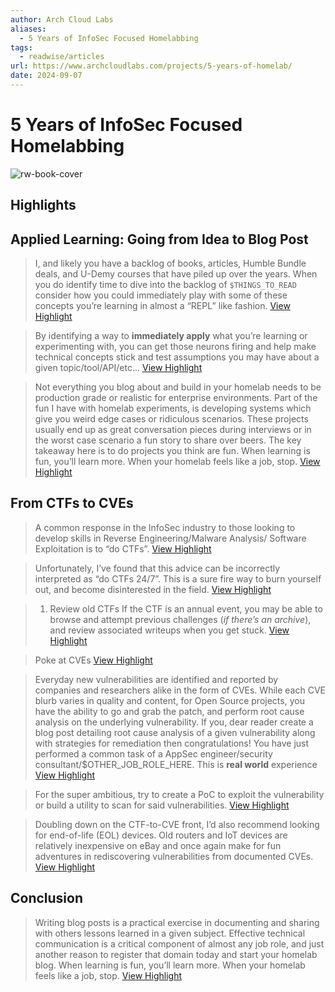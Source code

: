 ```yaml
---
author: Arch Cloud Labs
aliases:
  - 5 Years of InfoSec Focused Homelabbing
tags:
  - readwise/articles
url: https://www.archcloudlabs.com/projects/5-years-of-homelab/
date: 2024-09-07
---
```

# 5 Years of InfoSec Focused Homelabbing

![rw-book-cover](https://readwise-assets.s3.amazonaws.com/static/images/article0.00998d930354.png)

## Highlights


## Applied Learning: Going from Idea to Blog Post
>  I, and likely you have a backlog of books, articles, Humble Bundle deals, and U-Demy courses that have piled up over the years. When you do identify time to dive into the backlog of `$THINGS_TO_READ` consider how you could immediately play with some of these concepts you’re learning in almost a “REPL” like fashion.
> [View Highlight](https://read.readwise.io/read/01j76ssyexsh2105v2tf9bfkhj)



> By identifying a way to **immediately apply** what you’re learning or experimenting with, you can get those neurons firing and help make technical concepts stick and test assumptions you may have about a given topic/tool/API/etc…
> [View Highlight](https://read.readwise.io/read/01j76sw1qfvq9fn58k3f3hnpc7)



> Not everything you blog about and build in your homelab needs to be production grade or realistic for enterprise environments. Part of the fun I have with homelab experiments, is developing systems which give you weird edge cases or ridiculous scenarios. These projects usually end up as great conversation pieces during interviews or in the worst case scenario a fun story to share over beers. The key takeaway here is to do projects you think are fun. When learning is fun, you’ll learn more. When your homelab feels like a job, stop.
> [View Highlight](https://read.readwise.io/read/01j76sxtb4xk3pv5e9je2xd02w)



## From CTFs to CVEs
>  A common response in the InfoSec industry to those looking to develop skills in Reverse Engineering/Malware Analysis/ Software Exploitation is to “do CTFs”.
> [View Highlight](https://read.readwise.io/read/01j76syzr84bwjtx9gazwm7m1f)



> Unfortunately, I’ve found that this advice can be incorrectly interpreted as “do CTFs 24/7”. This is a sure fire way to burn yourself out, and become disinterested in the field.
> [View Highlight](https://read.readwise.io/read/01j76szr48zsenn1ff7p8xs3ag)



> 1. Review old CTFs
>  If the CTF is an annual event, you may be able to browse and attempt previous challenges (*if there’s an archive*), and review associated writeups when you get stuck.
> [View Highlight](https://read.readwise.io/read/01j76t086f93x5rgs8akwaa2nf)



> Poke at CVEs
> [View Highlight](https://read.readwise.io/read/01j76t1pd8dy77w292w3rzbm9m)



> Everyday new vulnerabilities are identified and reported by companies and researchers alike in the form of CVEs. While each CVE blurb varies in quality and content, for Open Source projects, you have the ability to go and grab the patch, and perform root cause analysis on the underlying vulnerability. If you, dear reader create a blog post detailing root cause analysis of a given vulnerability along with strategies for remediation then congratulations! You have just performed a common task of a AppSec engineer/security consultant/$OTHER_JOB_ROLE_HERE. This is **real world** experience
> [View Highlight](https://read.readwise.io/read/01j76t2k7m1xhk937a1ny0xbkk)



> For the super ambitious, try to create a PoC to exploit the vulnerability or build a utility to scan for said vulnerabilities.
> [View Highlight](https://read.readwise.io/read/01j76t3xrh06msfbb363c27yyg)



> Doubling down on the CTF-to-CVE front, I’d also recommend looking for end-of-life (EOL) devices. Old routers and IoT devices are relatively inexpensive on eBay and once again make for fun adventures in rediscovering vulnerabilities from documented CVEs.
> [View Highlight](https://read.readwise.io/read/01j76t4pwbz2tzwz3mmcweyf56)



## Conclusion
>  Writing blog posts is a practical exercise in documenting and sharing with others lessons learned in a given subject. Effective technical communication is a critical component of almost any job role, and just another reason to register that domain today and start your homelab blog. When learning is fun, you’ll learn more. When your homelab feels like a job, stop.
> [View Highlight](https://read.readwise.io/read/01j76t6c0xge9aktsmeq45z3ny)

